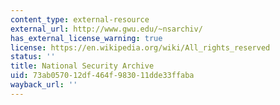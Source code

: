 ```yaml
---
content_type: external-resource
external_url: http://www.gwu.edu/~nsarchiv/
has_external_license_warning: true
license: https://en.wikipedia.org/wiki/All_rights_reserved
status: ''
title: National Security Archive
uid: 73ab0570-12df-464f-9830-11dde33ffaba
wayback_url: ''
---
```

